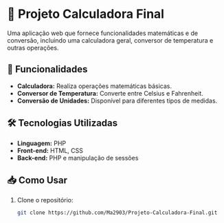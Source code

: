 # 📌 Projeto Calculadora Final  

Uma aplicação web que fornece funcionalidades matemáticas e de conversão, incluindo uma calculadora geral, conversor de temperatura e outras operações.  

## 🚀 Funcionalidades  

- **Calculadora:** Realiza operações matemáticas básicas.  
- **Conversor de Temperatura:** Converte entre Celsius e Fahrenheit.  
- **Conversão de Unidades:** Disponível para diferentes tipos de medidas.  

## 🛠️ Tecnologias Utilizadas  

- **Linguagem:** PHP  
- **Front-end:** HTML, CSS  
- **Back-end:** PHP e manipulação de sessões  

## 📥 Como Usar  

1. Clone o repositório:  
   ```sh
   git clone https://github.com/Ma2903/Projeto-Calculadora-Final.git
